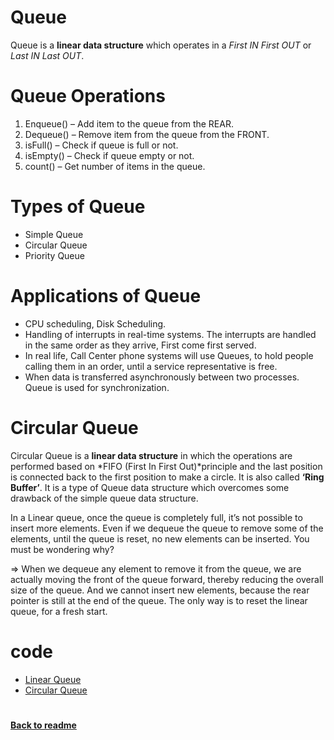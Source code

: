 # Queue
Queue is a **linear data structure** which operates in a *First IN First OUT* or *Last IN Last OUT*.

# Queue Operations
1. Enqueue() – Add item to the queue from the REAR.
2. Dequeue() – Remove item from the queue from the FRONT.
3. isFull() – Check if queue is full or not.
4. isEmpty() – Check if queue empty or not.
5. count() – Get number of items in the queue.

# Types of Queue
- Simple Queue
- Circular Queue
- Priority Queue

# Applications of Queue
- CPU scheduling, Disk Scheduling.
- Handling of interrupts in real-time systems. The interrupts are handled in the same order as they arrive, First come first served.
- In real life, Call Center phone systems will use Queues, to hold people calling them in an order, until a service representative is free.
- When data is transferred asynchronously between two processes. Queue is used for synchronization.

# Circular Queue
Circular Queue is a **linear data structure** in which the operations are performed based on *FIFO (First In First Out)*principle and the last position is connected back to the first position to make a circle. It is also called **‘Ring Buffer’**. It is a type of Queue data structure which overcomes some drawback of the simple queue data structure.

In a Linear queue, once the queue is completely full, it’s not possible to insert more elements. Even if we dequeue the queue to remove some of the elements, until the queue is reset, no new elements can be inserted. You must be wondering why?

=> When we dequeue any element to remove it from the queue, we are actually moving the front of the queue forward, thereby reducing the overall size of the queue. And we cannot insert new elements, because the rear pointer is still at the end of the queue. The only way is to reset the linear queue, for a fresh start.

# code
- [Linear Queue](LinearQueue.cpp)
- [Circular Queue](CircularQueue.cpp)

# 
[**Back to readme**](../README.md)